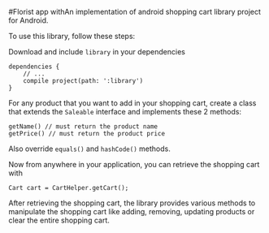 

#Florist app withAn implementation of android shopping cart library project for Android.

To use this library, follow these steps:

Download and include `library` in your dependencies

    dependencies {
        // ...
        compile project(path: ':library')
    }

For any product that you want to add in your shopping cart, create a class that extends the
`Saleable` interface and implements these 2 methods:

    getName() // must return the product name
    getPrice() // must return the product price

Also override `equals()` and `hashCode()` methods.

Now from anywhere in your application, you can retrieve the shopping cart with

    Cart cart = CartHelper.getCart();

After retrieving the shopping cart, the library provides various methods to manipulate the shopping
cart like adding, removing, updating products or clear the entire shopping cart.


